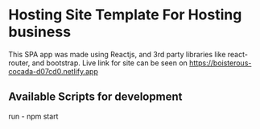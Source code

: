 # Hosting Site Template For Hosting business

This SPA app was made using Reactjs, and 3rd party libraries like react-router, and bootstrap. Live link for site can be seen on https://boisterous-cocada-d07cd0.netlify.app

## Available Scripts for development

run - npm start
